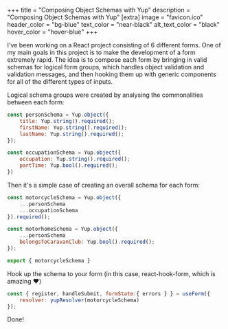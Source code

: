+++
title = "Composing Object Schemas with Yup"
description = "Composing Object Schemas with Yup"
[extra]
image = "favicon.ico"
header_color = "bg-blue"
text_color = "near-black"
alt_text_color = "black"
hover_color = "hover-blue"
+++

I've been working on a React project consisting of 6 different forms. One of my main goals in this project is to make the development of a form extremely rapid. The idea is to compose each form by bringing in valid schemas for logical form groups, which handles object validation and validation messages, and then hooking them up with generic components for all of the different types of inputs.

Logical schema groups were created by analysing the commonalities between each form:

```javascript
const personSchema = Yup.object({
    title: Yup.string().required();
    firstName: Yup.string().required();
    lastName: Yup.string().required();
});

const occupationSchema = Yup.object({
    occupation: Yup.string().required();
    partTime: Yup.bool().required();
})
```

Then it's a simple case of creating an overall schema for each form:

```javascript
const motorcycleSchema = Yup.object({
    ...personSchema
    ...occupationSchema
}).required();

const motorhomeSchema = Yup.object({
    ...personSchema
    belongsToCaravanClub: Yup.bool().required();
});

export { motorcycleSchema }

```

Hook up the schema to your form (in this case, react-hook-form, which is amazing ❤️)

```javascript
const { register, handleSubmit, formState:{ errors } } = useForm({
    resolver: yupResolver(motorcycleSchema)
});
```
Done!